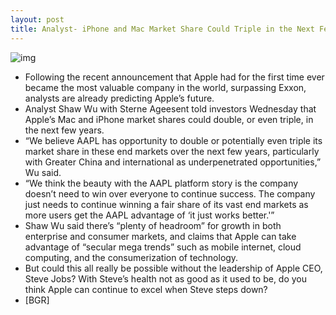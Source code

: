 ```yaml
---
layout: post
title: Analyst- iPhone and Mac Market Share Could Triple in the Next Few Years
---
```

![img](http://media.idownloadblog.com/wp-content/uploads/2011/08/Mac-iPhone.jpg)
* Following the recent announcement that Apple had for the first time ever became the most valuable company in the world, surpassing Exxon, analysts are already predicting Apple’s future.
* Analyst Shaw Wu with Sterne Ageesent told investors Wednesday that Apple’s Mac and iPhone market shares could double, or even triple, in the next few years. 
* “We believe AAPL has opportunity to double or potentially even triple its market share in these end markets over the next few years, particularly with Greater China and international as underpenetrated opportunities,” Wu said.
* “We think the beauty with the AAPL platform story is the company doesn’t need to win over everyone to continue success. The company just needs to continue winning a fair share of its vast end markets as more users get the AAPL advantage of ‘it just works better.'”
* Shaw Wu said there’s “plenty of headroom” for growth in both enterprise and consumer markets, and claims that Apple can take advantage of “secular mega trends” such as mobile internet, cloud computing, and the consumerization of technology.
* But could this all really be possible without the leadership of Apple CEO, Steve Jobs? With Steve’s health not as good as it used to be, do you think Apple can continue to excel when Steve steps down?
* [BGR]

